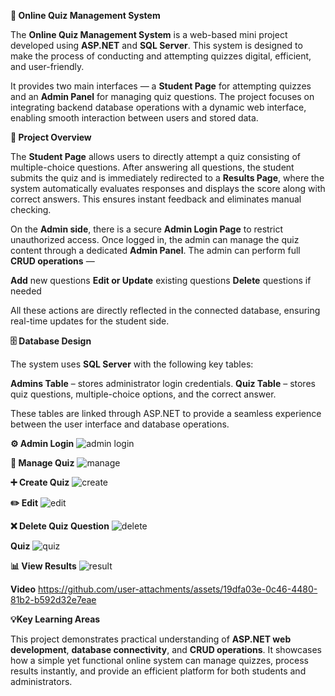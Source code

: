 **🧠 Online Quiz Management System**

The **Online Quiz Management System** is a web-based mini project developed using **ASP.NET** and **SQL Server**. This system is designed to make the process of conducting and attempting quizzes digital, efficient, and user-friendly.

It provides two main interfaces — a **Student Page** for attempting quizzes and an **Admin Panel** for managing quiz questions. The project focuses on integrating backend database operations with a dynamic web interface, enabling smooth interaction between users and stored data.

**🎯 Project Overview**

The **Student Page** allows users to directly attempt a quiz consisting of multiple-choice questions. After answering all questions, the student submits the quiz and is immediately redirected to a **Results Page**, where the system automatically evaluates responses and displays the score along with correct answers. This ensures instant feedback and eliminates manual checking.

On the **Admin side**, there is a secure **Admin Login Page** to restrict unauthorized access. Once logged in, the admin can manage the quiz content through a dedicated **Admin Panel**. The admin can perform full **CRUD operations** —

 **Add** new questions
 **Edit or Update** existing questions
 **Delete** questions if needed

All these actions are directly reflected in the connected database, ensuring real-time updates for the student side.



 **🗄️ Database Design**

The system uses **SQL Server** with the following key tables:

 **Admins Table** – stores administrator login credentials.
 **Quiz Table** – stores quiz questions, multiple-choice options, and the correct answer.

These tables are linked through ASP.NET to provide a seamless experience between the user interface and database operations.


**⚙️ Admin Login**
![admin login](https://github.com/user-attachments/assets/3409eb8e-ff78-420f-96ff-79a5fdbe305c)



**🧩 Manage Quiz**
![manage](https://github.com/user-attachments/assets/66bf7ba1-6009-4dc0-9cc4-22d555e25cdb)



**➕ Create Quiz**
![create](https://github.com/user-attachments/assets/a340e3fd-23ce-47b5-ab8c-3b21b213b90d)



**✏️ Edit**
![edit](https://github.com/user-attachments/assets/66bc4f78-8b98-4fe6-ad02-023e235acfca)



**❌ Delete Quiz Question**
![delete](https://github.com/user-attachments/assets/8e4e7605-9f4c-4ccb-9947-c071f83d415a)



**Quiz**
![quiz ](https://github.com/user-attachments/assets/fd8f8c95-680b-4e62-b3f5-aae233e87727)



**📊 View Results**
![result](https://github.com/user-attachments/assets/5a9de342-ade0-427c-b93e-ebfafe0f509f)



**Video**
https://github.com/user-attachments/assets/19dfa03e-0c46-4480-81b2-b592d32e7eae




**💡Key Learning Areas**

This project demonstrates practical understanding of **ASP.NET web development**, **database connectivity**, and **CRUD operations**. It showcases how a simple yet functional online system can manage quizzes, process results instantly, and provide an efficient platform for both students and administrators.
